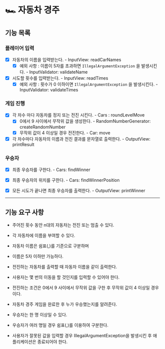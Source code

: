 # 🏎️ 자동차 경주

## 기능 목록
### 플레이어 입력
- [x] 자동차의 이름을 입력받는다. - InputView: readCarNames
  - [x] 예외 사항 : 이름이 5자를 초과하면 `IllegalArgumentException` 을 발생시킨다. - InputValidator: validateName
- [x] 시도할 횟수를 입력받는다. - InputView: readTimes
  - [x] 예외 사항 : 횟수가 0 이하이면 `IllegalArgumentException` 을 발생시킨다. - InputValidator: validateTimes
### 게임 진행 
- [x] 각 차수 마다 자동차를 정지 또는 전진 시킨다. - Cars : roundLevelMove
  - [x] 0에서 9 사이에서 무작위 값을 생성한다. - RandomNumberGenerator: createRandomNumber
  - [x] 무작위 값이 4 이상일 경우 전진한다. - Car: move
- [x] 각 차수마다 자동차의 이름과 전진 결과를 문자열로 출력한다. - OutputView: printResult
### 우승자
- [x] 최종 우승자를 구한다. - Cars: findWinner
- [x] 최종 우승자의 위치를 구한다. - Cars: findWinnerPosition
- [x] 모든 시도가 끝나면 최종 우승자를 출력한다. - OutputView: printWinner



---
## 기능 요구 사항
- 주어진 횟수 동안 n대의 자동차는 전진 또는 멈출 수 있다.


- 각 자동차에 이름을 부여할 수 있다. 
- 자동차 이름은 쉼표(,)를 기준으로 구분하며
- 이름은 5자 이하만 가능하다.


- 전진하는 자동차를 출력할 때 자동차 이름을 같이 출력한다.


- 사용자는 몇 번의 이동을 할 것인지를 입력할 수 있어야 한다.


- 전진하는 조건은 0에서 9 사이에서 무작위 값을 구한 후 무작위 값이 4 이상일 경우이다.


- 자동차 경주 게임을 완료한 후 누가 우승했는지를 알려준다.
- 우승자는 한 명 이상일 수 있다.
- 우승자가 여러 명일 경우 쉼표(,)를 이용하여 구분한다.


- 사용자가 잘못된 값을 입력할 경우 IllegalArgumentException을 발생시킨 후 애플리케이션은 종료되어야 한다.